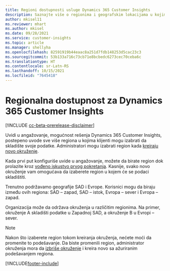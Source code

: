 ```yaml
---
title: Regioni dostupnosti usluge Dynamics 365 Customer Insights
description: Saznajte više o regionima i geografskim lokacijama u kojima se primenjuje usluga.
author: mkisel11
ms.reviewer: mhart
ms.author: mkisel
ms.date: 09/28/2021
ms.service: customer-insights
ms.topic: article
ms.manager: shellyha
ms.openlocfilehash: 82591919b44eaac8a251d7fdb148253d5cac23c3
ms.sourcegitcommit: 53b133a716c73cb71e8bcbedc6273cec70ceba6c
ms.translationtype: HT
ms.contentlocale: sr-Latn-RS
ms.lasthandoff: 10/15/2021
ms.locfileid: "7645418"
---
```

# <a name="regional-availability-for-dynamics-365-customer-insights"></a>Regionalna dostupnost za Dynamics 365 Customer Insights

[!INCLUDE [cc-beta-prerelease-disclaimer](includes/cc-beta-prerelease-disclaimer.md)]

Uvidi u angažovanje, mogućnost rešenja Dynamics 365 Customer Insights, postepeno uvode sve više regiona u kojima klijenti mogu izabrati da skladište svoje podatke. Administratori mogu izabrati region kada [kreiraju novo okruženje](create-new-environment.md). 

Kada prvi put konfiguriše uvide u angažovanje, možete da birate region dok prolazite kroz [vođeno iskustvo prvog pokretanja](quickstart.md). Kasnije, svako novo okruženje vam omogućava da izaberete region u kojem će se podaci skladištiti.

Trenutno podržavamo geografije SAD i Evrope. Korisnici mogu da biraju između ovih regiona: SAD – zapad, SAD – istok, Evropa – sever i Evropa – zapad.

Organizacija može da održava okruženja u različitim regionima. Na primer, okruženje A skladišti podatke u Zapadnoj SAD, a okruženje B u Evropi – sever.

> [!NOTE]
> Nakon što izaberete region tokom kreiranja okruženja, nećete moći da promenite to podešavanje. Da biste promenili region, administrator okruženja mora da [izbriše okruženje](manage-environments-workspaces.md#delete-an-environment) i kreira novo sa ažuriranim podešavanjem regiona.


[!INCLUDE[footer-include](../includes/footer-banner.md)]

